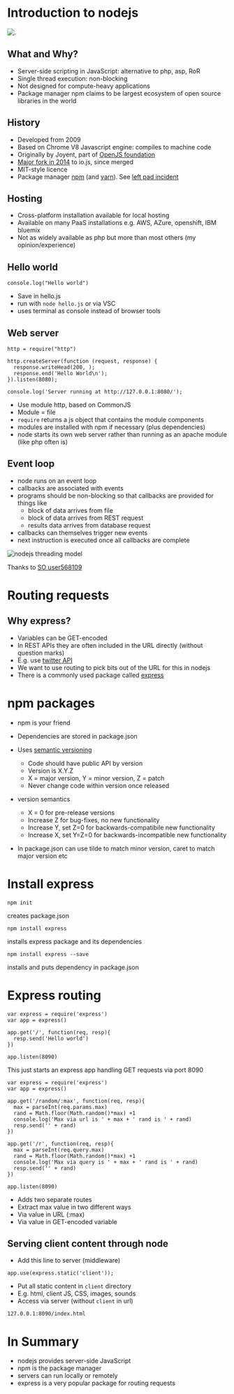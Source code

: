 # Introduction to nodejs 

![.](https://upload.wikimedia.org/wikipedia/commons/thumb/d/d9/Node.js_logo.svg/220px-Node.js_logo.svg.png)


## What and Why?


  - Server-side scripting in JavaScript: alternative to php, asp, RoR
  - Single thread execution: non-blocking
  - Not designed for compute-heavy applications
  - Package manager npm claims to be largest ecosystem of open source libraries in the world



## History


  - Developed from 2009
  - Based on Chrome V8 Javascript engine: compiles to machine code
  - Originally by Joyent, part of [OpenJS foundation](https://openjsf.org/)
  - [Major fork in 2014](https://flaviocopes.com/node-history/) to io.js, since merged
  - MIT-style licence
  - Package manager [npm](https://www.npmjs.com/) (and [yarn](https://yarnpkg.com/)). See [left pad incident](https://blog.npmjs.org/post/141577284765/kik-left-pad-and-npm)



## Hosting


- Cross-platform installation available for local hosting
- Available on many PaaS installations e.g. AWS, AZure, openshift, IBM bluemix
- Not as widely available as php but more than most others (my opinion/experience)



## Hello world

```
console.log("Hello world")
```


- Save in hello.js
- run with ```node hello.js``` or via VSC
- uses terminal as console instead of browser tools



## Web server

```
http = require("http")

http.createServer(function (request, response) {
  response.writeHead(200, );
  response.end('Hello World\n');
}).listen(8080);

console.log('Server running at http://127.0.0.1:8080/');
```


- Use module http, based on CommonJS
- Module = file
- `require` returns a js object that contains the module components
- modules are installed with npm if necessary (plus dependencies)
- node starts its own web server rather than running as an apache module (like php often is)



## Event loop


- node runs on an event loop
- callbacks are associated with events
- programs should be non-blocking so that callbacks are provided for things like
  - block of data arrives from file
  - block of data arrives from REST request
  - results data arrives from database request
- callbacks can themselves trigger new events
- next instruction is executed once all callbacks are complete



![nodejs threading model](https://i.stack.imgur.com/YCTgK.png)

Thanks to [SO user568109](http://stackoverflow.com/questions/14795145/how-the-single-threaded-non-blocking-io-model-works-in-node-js)


# Routing requests 


## Why express?


- Variables can be GET-encoded
- In REST APIs they are often included in the URL directly (without question marks)
- E.g. use [twitter API](https://developer.twitter.com/en/docs/api-reference-index)
- We want to use routing to pick bits out of the URL for this in nodejs
- There is a commonly used package called [express](https://expressjs.com/)



# npm packages

- npm is your friend
- Dependencies are stored in package.json
- Uses [semantic versioning](http://semver.org)
  - Code should have public API by version
  - Version is X.Y.Z
  - X = major version, Y = minor version, Z = patch
  - Never change code within version once released


- version semantics
  - X = 0 for pre-release versions
  - Increase Z for bug-fixes, no new functionality
  - Increase Y, set Z=0 for backwards-compatibile new functionality
  - Increase X, set Y=Z=0 for backwards-incompatible new functionality
- In package.json can use tilde to match minor version, caret to match major version etc



# Install express

```
npm init
```

creates package.json

```
npm install express
```

installs express package and its dependencies

```
npm install express --save
```

installs and puts dependency in package.json


# Express routing

```
var express = require('express')
var app = express()

app.get('/', function(req, resp){
  resp.send('Hello world')
})

app.listen(8090)
```
This just starts an express app handling GET requests via port 8090


```
var express = require('express')
var app = express()

app.get('/random/:max', function(req, resp){
  max = parseInt(req.params.max)
  rand = Math.floor(Math.random()*max) +1
  console.log('Max via url is ' + max + ' rand is ' + rand)
  resp.send('' + rand)
})

app.get('/r', function(req, resp){
  max = parseInt(req.query.max)
  rand = Math.floor(Math.random()*max) +1
  console.log('Max via query is ' + max + ' rand is ' + rand)
  resp.send('' + rand)
})

app.listen(8090)
```


- Adds two separate routes
- Extract max value in two different ways
- Via value in URL (:max)
- Via value in GET-encoded variable



## Serving client  content through node

- Add this line to server (middleware)
```
app.use(express.static('client'));
```
- Put all static content in `client` directory
- E.g. html, client JS, CSS, images, sounds
- Access via server (without `client` in url)
```
127.0.0.1:8090/index.html
```


# In Summary 

  - nodejs provides server-side JavaScript
  - npm is the package manager
  - servers can run locally or remotely
  - express is a very popular package for routing requests

